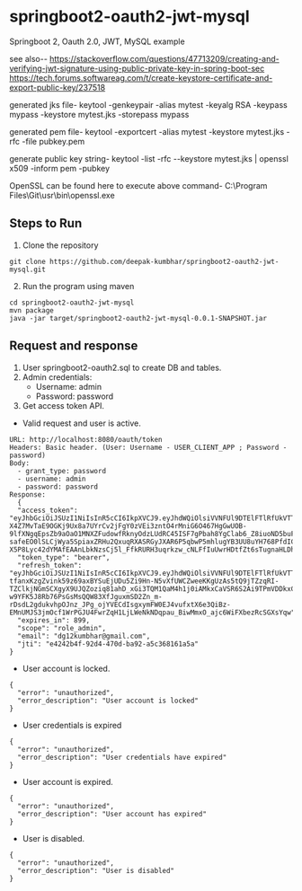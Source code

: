 # springboot2-oauth2-jwt-mysql
Springboot 2, Oauth 2.0, JWT, MySQL example

see also-- https://stackoverflow.com/questions/47713209/creating-and-verifying-jwt-signature-using-public-private-key-in-spring-boot-sec
https://tech.forums.softwareag.com/t/create-keystore-certificate-and-export-public-key/237518

generated jks file-
keytool -genkeypair -alias mytest -keyalg RSA -keypass mypass -keystore mytest.jks -storepass mypass

generated pem file-
keytool -exportcert -alias mytest -keystore mytest.jks -rfc -file pubkey.pem

generate public key string-
keytool -list -rfc --keystore mytest.jks | openssl x509 -inform pem -pubkey

OpenSSL can be found here to execute above command-
C:\Program Files\Git\usr\bin\openssl.exe

## Steps to Run

1. Clone the repository

```
git clone https://github.com/deepak-kumbhar/springboot2-oauth2-jwt-mysql.git
```

2. Run the program using maven

```
cd springboot2-oauth2-jwt-mysql
mvn package
java -jar target/springboot2-oauth2-jwt-mysql-0.0.1-SNAPSHOT.jar 
```


## Request and response

1. User springboot2-oauth2.sql to create DB and tables.
2. Admin credentials: 
   - Username: admin
   - Password: password
3. Get access token API.

  - Valid request and user is active.
  
  ```
  URL: http://localhost:8080/oauth/token
  Headers: Basic header. (User: Username - USER_CLIENT_APP ; Password - password)
  Body:
    - grant_type: password
    - username: admin
    - password: password
  Response:
    {
    "access_token": "eyJhbGciOiJSUzI1NiIsInR5cCI6IkpXVCJ9.eyJhdWQiOlsiVVNFUl9DTElFTlRfUkVTT1VSQ0UiLCJVU0VSX0FETUlOX1JFU09VUkNFIl0sInVzZXJfbmFtZSI6ImFkbWluIiwic2NvcGUiOlsicm9sZV9hZG1pbiJdLCJleHAiOjE1ODgwNTI2NzksImF1dGhvcml0aWVzIjpbInJvbGVfYWRtaW4iLCJjYW5fdXBkYXRlX3VzZXIiLCJjYW5fcmVhZF91c2VyIiwiY2FuX2NyZWF0ZV91c2VyIiwiY2FuX2RlbGV0ZV91c2VyIl0sImp0aSI6ImU0MjQyYjRmLTkyZDQtNDcwZC1iYTkyLWE1YzM2ODE2MWE1YSIsImVtYWlsIjoiZGcxMmt1bWJoYXJAZ21haWwuY29tIiwiY2xpZW50X2lkIjoiVVNFUl9DTElFTlRfQVBQIn0.T512tMiVwpukbmOc0Ecwc_36IUI_-X4Z7MvTaE9OGKj9Ux8a7UYrCv2jFgY0zVEi3zntO4rMniG6O467HgGwUOB-9lfXNgqEpsZb9aOaO1MNXZFudowfRknyOdzLUdRC45ISF7gPbah8YgClab6_Z8iuoND5buFNjPFySfv4TJUmCPaHwj-safeEO0lSLCjWya5SpiaxZRHu2QxuqRXASRGyJXAR6P5qbwP5mhlugYB3UU8uYH768PfdIC6-X5P8Lyc42dYMAfEAAnLbkNzsCj5l_FfkRURH3uqrkzw_cNLFfIuUwrHDtfZt6sTugnaHLDhQccPgAoEQuG8KFfpY9g",
    "token_type": "bearer",
    "refresh_token": "eyJhbGciOiJSUzI1NiIsInR5cCI6IkpXVCJ9.eyJhdWQiOlsiVVNFUl9DTElFTlRfUkVTT1VSQ0UiLCJVU0VSX0FETUlOX1JFU09VUkNFIl0sInVzZXJfbmFtZSI6ImFkbWluIiwic2NvcGUiOlsicm9sZV9hZG1pbiJdLCJhdGkiOiJlNDI0MmI0Zi05MmQ0LTQ3MGQtYmE5Mi1hNWMzNjgxNjFhNWEiLCJleHAiOjE1ODgwNTUzNzksImF1dGhvcml0aWVzIjpbInJvbGVfYWRtaW4iLCJjYW5fdXBkYXRlX3VzZXIiLCJjYW5fcmVhZF91c2VyIiwiY2FuX2NyZWF0ZV91c2VyIiwiY2FuX2RlbGV0ZV91c2VyIl0sImp0aSI6ImIzOTEyMTdkLTdlZjktNDM2MS1hMmMxLWY4YzMyOGI2NmIwNyIsImVtYWlsIjoiZGcxMmt1bWJoYXJAZ21haWwuY29tIiwiY2xpZW50X2lkIjoiVVNFUl9DTElFTlRfQVBQIn0.cVQ6a5rgtjmJ13bDq-tfanxKzgZvink59z69axBYSuEjUDu5Zi9Hn-N5vXfUWCZweeKKgUzAs5tQ9jTZzqRI-TZClkjNGmSCXgyX9UJQZoziq81ahD_xGi3TQM1QaM4h1j0iAMkxCaVSR6S2Ai9TPmVDDkxCnzHbb2wV99Ami1qEVPz2LH-w9YFK5J8Rb76PsGsMsQQW83XfJguxmSD2Zn_m-rDsdL2gdukvhpOJnz_JPg_ojYVECdIsgxymFW0EJ4vufxtX6e3QiBz-EMnUMJS3jmOcf1WrPGJU4FwrZqH1LjLWeNkNDqpau_BiwMmxO_ajc6WiFXbezRcSGXsYqw",
    "expires_in": 899,
    "scope": "role_admin",
    "email": "dg12kumbhar@gmail.com",
    "jti": "e4242b4f-92d4-470d-ba92-a5c368161a5a"
  }
  ```

  - User account is locked.
  ```
  {
    "error": "unauthorized",
    "error_description": "User account is locked"
  }
  ```
  - User credentials is expired
  ```
  {
    "error": "unauthorized",
    "error_description": "User credentials have expired"
  }
  ```
  - User account is expired.
  ```
  {
    "error": "unauthorized",
    "error_description": "User account has expired"
  }
  ```
  - User is disabled.
  ```
  {
    "error": "unauthorized",
    "error_description": "User is disabled"
  }
  ```

